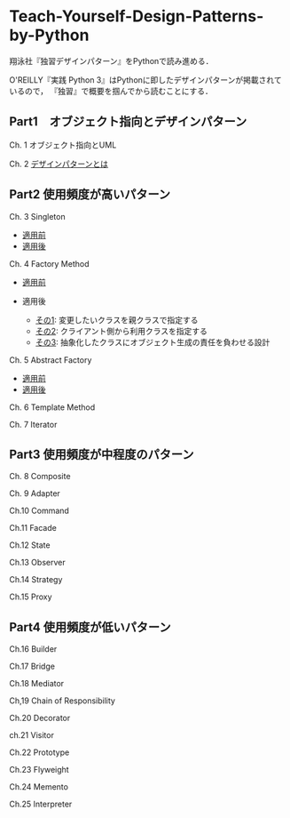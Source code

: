 # Teach-Yourself-Design-Patterns-by-Python
翔泳社『独習デザインパターン』をPythonで読み進める．

O'REILLY『実践 Python 3』はPythonに即したデザインパターンが掲載されているので，
『独習』で概要を掴んでから読むことにする．

## Part1　オブジェクト指向とデザインパターン
Ch. 1 オブジェクト指向とUML

Ch. 2 [デザインパターンとは](https://github.com/GuitarBuilderClass/Teach-Yourself-Design-Patterns-by-Python/blob/master/Part1/Ch02_Whats_Design_Patterns/ch02_memo.md)

## Part2 使用頻度が高いパターン
Ch. 3 Singleton
- [適用前](https://github.com/GuitarBuilderClass/Teach-Yourself-Design-Patterns-by-Python/blob/master/Part2/3_1_useless_singleton.py)
- [適用後](https://github.com/GuitarBuilderClass/Teach-Yourself-Design-Patterns-by-Python/blob/master/Part2/3_1_singleton.py)

Ch. 4 Factory Method
- [適用前](https://github.com/GuitarBuilderClass/Teach-Yourself-Design-Patterns-by-Python/blob/master/DesignPatterns/1-High-Frequency/02-Factory-method/useless_factory_method.py)

- 適用後
  - [その1](https://github.com/GuitarBuilderClass/Teach-Yourself-Design-Patterns-by-Python/blob/master/DesignPatterns/1-High-Frequency/02-Factory-method/factory_method_1.py): 変更したいクラスを親クラスで指定する
  - [その2](https://github.com/GuitarBuilderClass/Teach-Yourself-Design-Patterns-by-Python/blob/master/DesignPatterns/1-High-Frequency/02-Factory-method/factory_method_2.py): クライアント側から利用クラスを指定する
  - [その3](https://github.com/GuitarBuilderClass/Teach-Yourself-Design-Patterns-by-Python/blob/master/DesignPatterns/1-High-Frequency/02-Factory-method/factory_method_3.py): 抽象化したクラスにオブジェクト生成の責任を負わせる設計

Ch. 5 Abstract Factory
- [適用前](https://github.com/GuitarBuilderClass/Teach-Yourself-Design-Patterns-by-Python/blob/master/DesignPatterns/1-High-Frequency/03-Abstract-Factory/useless_abstract_factory.py)
- [適用後]()

Ch. 6 Template Method

Ch. 7 Iterator

## Part3 使用頻度が中程度のパターン
Ch. 8 Composite

Ch. 9 Adapter

Ch.10 Command

Ch.11 Facade

Ch.12 State

Ch.13 Observer

Ch.14 Strategy

Ch.15 Proxy

## Part4 使用頻度が低いパターン
Ch.16 Builder

Ch.17 Bridge

Ch.18 Mediator

Ch,19 Chain of Responsibility

Ch.20 Decorator

ch.21 Visitor

Ch.22 Prototype

Ch.23 Flyweight

Ch.24 Memento

Ch.25 Interpreter
